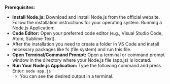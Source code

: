 
**Prerequisites:**
* **Install Node.js:** Download and install Node.js from the official website. Follow the installation instructions for your operating system.
Running a Node.js Application:
* **Code Editor:** Open your preferred code editor (e.g., Visual Studio Code, Atom, Sublime Text).
* After the installation you need to create a folder in VS Code and install necessary packages like fs (file system)
and run this file.
* **Open Terminal/Command Prompt:** Open a terminal or command prompt window in the directory where your Node.js file (app.js) is located.
* **Run Your Node.js Application:** Type the following command and press Enter:
  ```node app.js```
  * You can see the desired output in a terminal.
